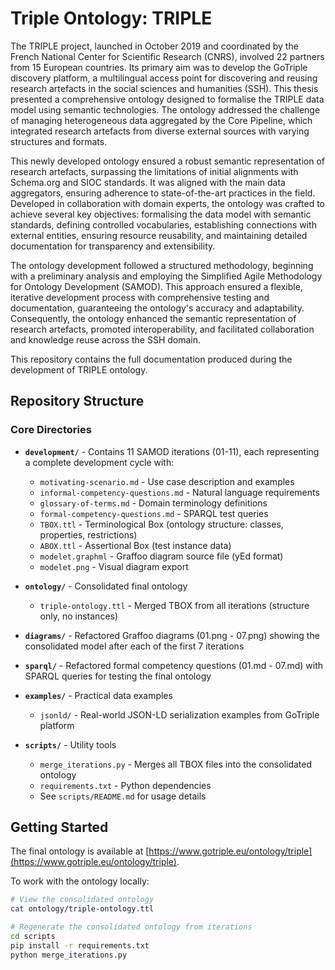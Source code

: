 # Triple Ontology: TRIPLE

The TRIPLE project, launched in October 2019 and coordinated by the French National Center for
Scientific Research (CNRS), involved 22 partners from 15 European countries. Its primary aim was
to develop the GoTriple discovery platform, a multilingual access point for discovering and reusing
research artefacts in the social sciences and humanities (SSH). This thesis presented a
comprehensive ontology designed to formalise the TRIPLE data model using semantic
technologies. The ontology addressed the challenge of managing heterogeneous data aggregated by
the Core Pipeline, which integrated research artefacts from diverse external sources with varying
structures and formats.

This newly developed ontology ensured a robust semantic representation of research artefacts,
surpassing the limitations of initial alignments with Schema.org and SIOC standards. It was aligned
with the main data aggregators, ensuring adherence to state-of-the-art practices in the field.
Developed in collaboration with domain experts, the ontology was crafted to achieve several key
objectives: formalising the data model with semantic standards, defining controlled vocabularies,
establishing connections with external entities, ensuring resource reusability, and maintaining
detailed documentation for transparency and extensibility.

The ontology development followed a structured methodology, beginning with a preliminary
analysis and employing the Simplified Agile Methodology for Ontology Development (SAMOD).
This approach ensured a flexible, iterative development process with comprehensive testing and
documentation, guaranteeing the ontology's accuracy and adaptability. Consequently, the ontology
enhanced the semantic representation of research artefacts, promoted interoperability, and facilitated
collaboration and knowledge reuse across the SSH domain.

This repository contains the full documentation produced during the development of TRIPLE ontology.

## Repository Structure

### Core Directories

* **`development/`** - Contains 11 SAMOD iterations (01-11), each representing a complete development cycle with:
  * `motivating-scenario.md` - Use case description and examples
  * `informal-competency-questions.md` - Natural language requirements
  * `glossary-of-terms.md` - Domain terminology definitions
  * `formal-competency-questions.md` - SPARQL test queries
  * `TBOX.ttl` - Terminological Box (ontology structure: classes, properties, restrictions)
  * `ABOX.ttl` - Assertional Box (test instance data)
  * `modelet.graphml` - Graffoo diagram source file (yEd format)
  * `modelet.png` - Visual diagram export

* **`ontology/`** - Consolidated final ontology
  * `triple-ontology.ttl` - Merged TBOX from all iterations (structure only, no instances)

* **`diagrams/`** - Refactored Graffoo diagrams (01.png - 07.png) showing the consolidated model after each of the first 7 iterations

* **`sparql/`** - Refactored formal competency questions (01.md - 07.md) with SPARQL queries for testing the final ontology

* **`examples/`** - Practical data examples
  * `jsonld/` - Real-world JSON-LD serialization examples from GoTriple platform

* **`scripts/`** - Utility tools
  * `merge_iterations.py` - Merges all TBOX files into the consolidated ontology
  * `requirements.txt` - Python dependencies
  * See `scripts/README.md` for usage details

## Getting Started

The final ontology is available at [https://www.gotriple.eu/ontology/triple](https://www.gotriple.eu/ontology/triple).

To work with the ontology locally:

```bash
# View the consolidated ontology
cat ontology/triple-ontology.ttl

# Regenerate the consolidated ontology from iterations
cd scripts
pip install -r requirements.txt
python merge_iterations.py
```

